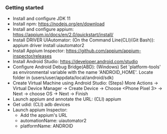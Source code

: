 ### Getting started
* Install and configure JDK 11
* Install npm: https://nodejs.org/en/download
* Install and configure appium: https://appium.io/docs/en/2.0/quickstart/install/
* Install DRIVER UIAutomator: (On the Command Line(CLI)(Git Bash)): appium driver install uiautomator2
* Install Appium Inspector: https://github.com/appium/appium-inspector/releases
* Install Android Studio: https://developer.android.com/studio
* Configure Android Debug Bridge(ABD): (Windows) Set 'platform-tools' as environmental variable with the name 'ANDROID_HOME'. Locate folder in (users/user/appdata/local/android/sdk)
* Create Virtual Machine using Android Studio: (Steps) More Actions -> Virtual Device Manager -> Create Device -> Choose <Phone Pixel 3> ->  Next -> choose OS <Tiramisu> -> Next -> Finish 
* Launch appium and annotate the URL: (CLI) appium
* Get udid: (CLI) adb devices
* Launch appium Inspector: 
    - Add the appium's URL
    - automationName: uiautomator2
    - platformName: ANDROID